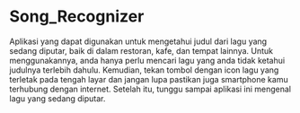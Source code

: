 # Song_Recognizer
Aplikasi yang dapat digunakan untuk mengetahui judul dari lagu yang sedang diputar, baik di dalam restoran, kafe, dan tempat lainnya.
Untuk menggunakannya, anda hanya perlu mencari lagu yang anda tidak ketahui judulnya terlebih dahulu. Kemudian, tekan tombol dengan icon lagu yang terletak pada tengah layar dan jangan lupa pastikan juga smartphone kamu terhubung dengan internet. Setelah itu, tunggu sampai aplikasi ini mengenal lagu yang sedang diputar.
